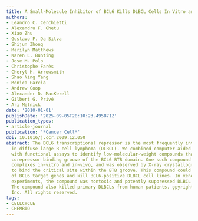 ```yaml
---
title: A Small-Molecule Inhibitor of BCL6 Kills DLBCL Cells In Vitro and In Vivo
authors:
- Leandro C. Cerchietti
- Alexandru F. Ghetu
- Xiao Zhu
- Gustavo F. Da Silva
- Shijun Zhong
- Marilyn Matthews
- Karen L. Bunting
- Jose M. Polo
- Christophe Farès
- Cheryl H. Arrowsmith
- Shao Ning Yang
- Monica Garcia
- Andrew Coop
- Alexander D. MacKerell
- Gilbert G. Privé
- Ari Melnick
date: '2010-01-01'
publishDate: '2025-09-05T20:10:23.495871Z'
publication_types:
- article-journal
publication: '*Cancer Cell*'
doi: 10.1016/j.ccr.2009.12.050
abstract: The BCL6 transcriptional repressor is the most frequently involved oncogene
  in diffuse large B cell lymphoma (DLBCL). We combined computer-aided drug design
  with functional assays to identify low-molecular-weight compounds that bind to the
  corepressor binding groove of the BCL6 BTB domain. One such compound disrupted BCL6/corepressor
  complexes in~vitro and in~vivo, and was observed by X-ray crystallography and NMR
  to bind the critical site within the BTB groove. This compound could induce expression
  of BCL6 target genes and kill BCL6-positive DLBCL cell lines. In xenotransplantation
  experiments, the compound was nontoxic and potently suppressed DLBCL tumors in~vivo.
  The compound also killed primary DLBCLs from human patients. o̧pyright 2010 Elsevier
  Inc. All rights reserved.
tags:
- CELLCYCLE
- CHEMBIO
---
```

